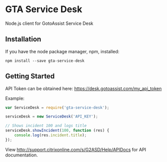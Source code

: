 # GTA Service Desk

Node.js client for GotoAssist Service Desk

## Installation

If you have the node package manager, npm, installed:

```shell
npm install --save gta-service-desk
```

## Getting Started

API Token can be obtained here: https://desk.gotoassist.com/my_api_token

Example:

```javascript
var ServiceDesk = require('gta-service-desk');

serviceDesk = new ServiceDesk('API_KEY');

// Shows incident 100 and logs title
serviceDesk.showIncident(100, function (res) {
    console.log(res.incident.title);
});

```

View http://support.citrixonline.com/s/G2ASD/Help/APIDocs for API documentation.